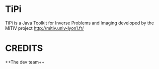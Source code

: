 TiPi
====

TiPi is a Java Toolkit for Inverse Problems and Imaging developed by the MiTiV project <http://mitiv.univ-lyon1.fr/>

CREDITS
=======

++The dev team++
